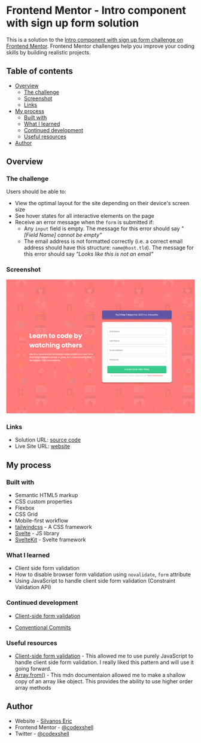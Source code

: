 # Frontend Mentor - Intro component with sign up form solution

This is a solution to the [Intro component with sign up form challenge on Frontend Mentor](https://www.frontendmentor.io/challenges/intro-component-with-signup-form-5cf91bd49edda32581d28fd1). Frontend Mentor challenges help you improve your coding skills by building realistic projects.

## Table of contents

- [Overview](#overview)
  - [The challenge](#the-challenge)
  - [Screenshot](#screenshot)
  - [Links](#links)
- [My process](#my-process)
  - [Built with](#built-with)
  - [What I learned](#what-i-learned)
  - [Continued development](#continued-development)
  - [Useful resources](#useful-resources)
- [Author](#author)

## Overview

### The challenge

Users should be able to:

- View the optimal layout for the site depending on their device's screen size
- See hover states for all interactive elements on the page
- Receive an error message when the `form` is submitted if:
  - Any `input` field is empty. The message for this error should say _"[Field Name] cannot be empty"_
  - The email address is not formatted correctly (i.e. a correct email address should have this structure: `name@host.tld`). The message for this error should say _"Looks like this is not an email"_

### Screenshot

![desktop screenshot of the website](./screenshot.png)

### Links

- Solution URL: [source code](https://github.com/codexshell/intro-component-with-sign-up-form)
- Live Site URL: [website](https://intro-component-with-sign-up-form-kohl-zeta.vercel.app/)

## My process

### Built with

- Semantic HTML5 markup
- CSS custom properties
- Flexbox
- CSS Grid
- Mobile-first workflow
- [tailwindcss](https://tailwindcss.com/) - A CSS framework
- [Svelte](https://svelte.dev/) - JS library
- [SvelteKit](https://kit.svelte.dev/) - Svelte framework

### What I learned

- Client side form validation
- How to disable browser form validation using `novalidate`, `form` attribute
- Using JavaScript to handle client side form validation (Constraint Validation API)

### Continued development

- [Client-side form validation](https://developer.mozilla.org/en-US/docs/Learn/Forms/Form_validation#different_types_of_client-side_validation)

- [Conventional Commits](https://www.conventionalcommits.org/en/)

### Useful resources

- [Client-side form validation](https://developer.mozilla.org/en-US/docs/Learn/Forms/Form_validation#different_types_of_client-side_validation) - This allowed me to use purely JavaScript to handle client side form validation. I really liked this pattern and will use it going forward.
- [Array.from()](https://developer.mozilla.org/en-US/docs/Web/JavaScript/Reference/Global_Objects/Array/from) - This mdn documentaion allowed me to make a shallow copy of an array like object. This provides the ability to use higher order array methods

## Author

- Website - [Silvanos Eric](https://codexshell.github.io/)
- Frontend Mentor - [@codexshell](https://www.frontendmentor.io/profile/codexshell)
- Twitter - [@codexshell](https://twitter.com/codexshell)
